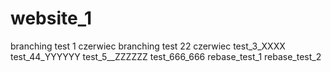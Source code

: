 # website_1
branching test 1 czerwiec
branching test 22 czerwiec
test_3_XXXX
test_44_YYYYYY
test_5__ZZZZZZ
test_666_666
rebase_test_1
rebase_test_2
